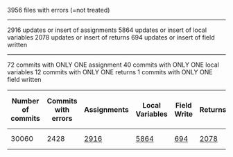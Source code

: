 
3956 files with errors (=not treated)
****************************
2916 updates or insert of assignments
5864 updates or insert of local variables
2078 updates or insert of returns
694 updates or insert of field written
****************************
72 commits with ONLY ONE assignment
40 commits with ONLY ONE local variables
12 commits with ONLY ONE returns
1 commits with ONLY ONE field written


| Number of commits | Commits with errors | Assignments                                                                                                                                | Local Variables                                                                                                                          | Field Write                                                                                                                               | Returns                                                                                                                               | Single Assignment                                                                                                                    | Single Local Variable | Single Field Write | Single Return                                                                                                                    | Single changes not treated | Files with errors | Run Total time |
|-------------------|--------------------|--------------------------------------------------------------------------------------------------------------------------------------------|------------------------------------------------------------------------------------------------------------------------------------------|-------------------------------------------------------------------------------------------------------------------------------------------|---------------------------------------------------------------------------------------------------------------------------------------|--------------------------------------------------------------------------------------------------------------------------------------|-----------------------|--------------------|----------------------------------------------------------------------------------------------------------------------------------|----------------------------|-------------------|----------------|
| 30060              | 2428                | [2916](https://github.com/ybadache/BugfixTracker/blob/master/results/all-commits/by-projects/wicket/assignment/at_least_one/README.md) | [5864](https://github.com/ybadache/BugfixTracker/blob/master/results/all-commits/by-projects/wicket/localvar/at_least_one/README.md) | [694](https://github.com/ybadache/BugfixTracker/blob/master/results/all-commits/by-projects/wicket/fieldwrite/at_least_one/README.md) | [2078](https://github.com/ybadache/BugfixTracker/blob/master/results/all-commits/by-projects/wicket/return/at_least_one/README.md) | [72](https://github.com/ybadache/BugfixTracker/blob/master/results/all-commits/by-projects/wicket/assignment/only_one/README.md) | [40](https://github.com/ybadache/BugfixTracker/blob/master/results/all-commits/by-projects/wicket/localvar/only_one/README.md)                     | [1](https://github.com/ybadache/BugfixTracker/blob/master/results/all-commits/by-projects/wicket/fieldwrite/only_one/README.md)                  | [12](https://github.com/ybadache/BugfixTracker/blob/master/results/all-commits/by-projects/wicket/return/only_one/README.md) | 50                         | 3554               | ~ 3h 50 minutes     |
